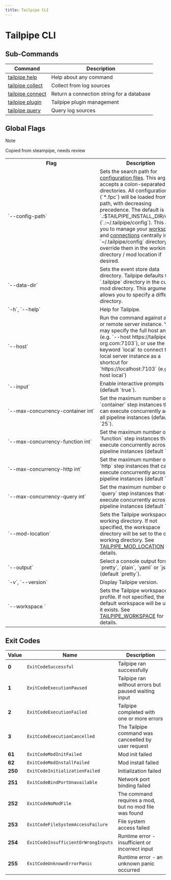 ```yaml
---
title: Tailpipe CLI
---
```


# Tailpipe CLI

## Sub-Commands

| Command | Description
|-|-
| [tailpipe help](/docs/reference/cli/help)         | Help about any command
| [tailpipe collect](/docs/reference/cli/collect)   | Collect from log sources
| [tailpipe connect](/docs/reference/cli/connect)   | Return a connection string for a database
| [tailpipe plugin](/docs/reference/cli/plugin)     | Tailpipe plugin management
| [tailpipe query](/docs/reference/cli/query)       | Query log sources




## Global Flags

>[!NOTE]
>Copied from steampipe, needs review

<table>
  <tr> 
    <th> Flag </th> 
    <th> Description </th> 
  </tr>

  <tr> 
    <td nowrap="true"> `--config-path` </td> 
    <td>  
    Sets the search path for <a href = "/docs/reference/config-files">configuration files</a>. This argument accepts a colon-separated list of directories.  All configuration files (`*.fpc`) will be loaded from each path, with decreasing precedence.  The default is `.:$TAILPIPE_INSTALL_DIR/config` (`.:~/.tailpipe/config`).  This allows you to manage your <a href="/docs/reference/config-files/workspace"> workspaces </a> and <a href="/docs/reference/config-files/connection">connections</a> centrally in the `~/.tailpipe/config` directory, but override them in the working directory / mod location if desired.
    </td> 
  </tr>

  <tr> 
    <td nowrap="true"> `--data-dir` </td> 
    <td>  
    Sets the event store data directory. Tailpipe defaults to the `.tailpipe` directory in the current mod directory. This argument allows you to specify a different directory.
    </td> 
  </tr>


  <tr> 
    <td nowrap="true"> `-h`, `--help` </td> 
    <td>  Help for Tailpipe. </td> 
  </tr>
                  
  <tr> 
    <td nowrap="true"> `--host` </td> 
    <td> Run the command against a local or remote server instance.  You may specify the full host and port (e.g. `--host https://tailpipe.my-org.com:7103`), or use the keyword `local` to connect to the local server instance as a shortcut for `https://localhost:7103` (e.g. `--host local`) </td> 
  </tr>

  <tr> 
    <td nowrap="true">  `--input` </td>
    <td> Enable interactive prompts (default `true`). </td>
  </tr>


  <tr> 
    <td nowrap="true">  `--max-concurrency-container int` </td>
    <td>Set the maximum number of `container` step instances that can execute concurrently across all pipeline instances (default `25`). </td>
  </tr>
  <tr> 
    <td nowrap="true">  `--max-concurrency-function int` </td>
    <td> Set the maximum number of `function` step instances that can execute concurrently across all pipeline instances (default `50`). </td>
  </tr>
  <tr> 
    <td nowrap="true">  `--max-concurrency-http int` </td>
    <td> Set the maximum number of `http` step instances that can execute concurrently across all pipeline instances (default `500`). </td>
  </tr>
  <tr> 
    <td nowrap="true">  `--max-concurrency-query int` </td>
    <td> Set the maximum number of `query` step instances that can execute concurrently across all pipeline instances (default `50`). </td>
  </tr>



  <tr> 
    <td nowrap="true"> `--mod-location`  </td> 
    <td> Sets the Tailpipe workspace working directory.  If not specified, the workspace directory will be set to the current working directory.  See <a href="/docs/reference/env-vars/tailpipe_mod_location">TAILPIPE_MOD_LOCATION</a> for details. </td>
  </tr>

   <tr> 
    <td nowrap="true">  `--output` </td> 
    <td>  Select a console output format: `pretty`, `plain`, `yaml` or `json` (default `pretty`). </td>
  </tr>

  <tr> 
    <td nowrap="true"> `-v`, `--version`  </td> 
    <td>  Display Tailpipe version. </td> 
  </tr>

  <tr> 
    <td nowrap="true"> `--workspace	`  </td> 
    <td>  Sets the Tailpipe workspace profile. If not specified, the default workspace will be used if it exists. See <a href="/docs/reference/env-vars/tailpipe_workspace">TAILPIPE_WORKSPACE</a> for details. </td> 
  </tr>

</table>


## Exit Codes

|  Value  |   Name                                | Description
|---------|---------------------------------------|----------------------------------------
|   **0** | `ExitCodeSuccessful`                  | Tailpipe ran successfully
|   **1** | `ExitCodeExecutionPaused`             | Tailpipe ran without errors but paused waiting input
|   **2** | `ExitCodeExecutionFailed`             | Tailpipe completed with one or more errors
|   **3** | `ExitCodeExecutionCancelled`          | The Tailpipe command was canceelled by user request
|  **61** | `ExitCodeModInitFailed`               | Mod init failed
|  **62** | `ExitCodeModInstallFailed`            | Mod install failed
| **250** | `ExitCodeInitializationFailed`        | Initialization failed
| **251** | `ExitCodeBindPortUnavailable`         | Network port binding failed
| **252** | `ExitCodeNoModFile`                   | The command requires a mod, but no mod file was found
| **253** | `ExitCodeFileSystemAccessFailure`     | File system access failed
| **254** | `ExitCodeInsufficientOrWrongInputs`   | Runtime error - insufficient or incorrect input
| **255** | `ExitCodeUnknownErrorPanic`           | Runtime error - an unknown panic occurred
